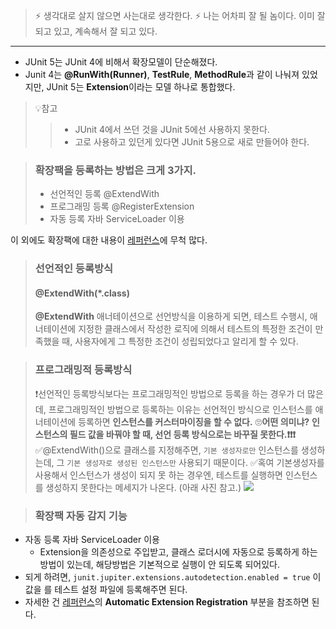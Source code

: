 > ⚡ 생각대로 살지 않으면 사는대로 생각한다.
> ⚡ 나는 어차피 잘 될 놈이다. 이미 잘 되고 있고, 계속해서 잘 되고 있다.

---


* JUnit 5는 JUnit 4에 비해서 확장모델이 단순해졌다.
* Junit 4는 **@RunWith(Runner)**, **TestRule**, **MethodRule**과 같이 나눠져 있었지만, JUnit 5는 **Extension**이라는 모델 하나로 통합했다. 
> 💡참고 
>> * JUnit 4에서 쓰던 것을 JUnit 5에선 사용하지 못한다. 
>>  * 고로 사용하고 있던게 있다면 JUnit 5용으로 새로 만들어야 한다.

> ### 확장팩을 등록하는 방법은 크게 3가지.
>* 선언적인 등록 @ExtendWith
>* 프로그래밍 등록 @RegisterExtension
>* 자동 등록 자바 ServiceLoader 이용

이 외에도 확장팩에 대한 내용이 [레퍼런스](https://junit.org/junit5/docs/current/user-guide/#extensions)에 무척 많다.


> ### 선언적인 등록방식
>#### @ExtendWith(*.class)
> **@ExtendWith** 애너테이션으로 선언방식을 이용하게 되면, 테스트 수행시, 애너테이션에 지정한 클래스에서 작성한 로직에 의해서 테스트의 특정한 조건이 만족했을 때, 사용자에게 그 특정한 조건이 성립되었다고 알리게 할 수 있다.

> ### 프로그래밍적 등록방식
> ❗선언적인 등록방식보다는 프로그래밍적인 방법으로 등록을 하는 경우가 더 많은데, 
프로그래밍적인 방법으로 등록하는 이유는 선언적인 방식으로 인스턴스를 애너테이션에 등록하면 **인스턴스를 커스터마이징을 할 수 없다.**
🙄**어떤 의미냐?** 
> **인스턴스의 필드 값을 바꿔야 할 때, 선언 등록 방식으로는 바꾸질 못한다.❗❗❗**
> ✅@ExtendWith()으로 클래스를 지정해주면, `기본 생성자로만` 인스턴스를 생성하는데, 그 `기본 생성자로 생성된 인스턴스만` 사용되기 때문이다.
>✅혹여 기본생성자를 사용해서 인스턴스가 생성이 되지 못 하는 경우엔, 테스트를 실행하면 인스턴스를 생성하지 못한다는 메세지가 나온다. (아래 사진 참고.)
> ![](https://velog.velcdn.com/images/tjdtn4484/post/829c5857-63ac-486c-a2ec-29b6ddaad6c6/image.png)

> ### 확장팩 자동 감지 기능
* 자동 등록 자바 ServiceLoader 이용 
  * Extension을 의존성으로 주입받고, 클래스 로더시에 자동으로 등록하게 하는 방법이 있는데, 해당방법은 기본적으로 실행이 안 되도록 되어있다.
* 되게 하려면, `junit.jupiter.extensions.autodetection.enabled = true` 이 값을 를 테스트 설정 파일에 등록해주면 된다.
* 자세한 건 [레퍼런스](https://junit.org/junit5/docs/current/user-guide/#extensions)의 **Automatic Extension Registration** 부분을 참조하면 된다.
